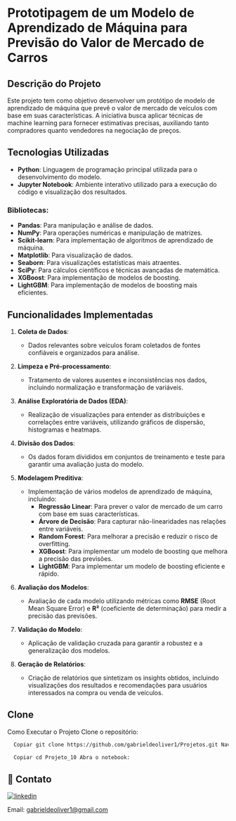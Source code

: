 # Prototipagem de um Modelo de Aprendizado de Máquina para Previsão do Valor de Mercado de Carros

## Descrição do Projeto
Este projeto tem como objetivo desenvolver um protótipo de modelo de aprendizado de máquina que prevê o valor de mercado de veículos com base em suas características. A iniciativa busca aplicar técnicas de machine learning para fornecer estimativas precisas, auxiliando tanto compradores quanto vendedores na negociação de preços.

## Tecnologias Utilizadas
- **Python**: Linguagem de programação principal utilizada para o desenvolvimento do modelo.
- **Jupyter Notebook**: Ambiente interativo utilizado para a execução do código e visualização dos resultados.

### Bibliotecas:
- **Pandas**: Para manipulação e análise de dados.
- **NumPy**: Para operações numéricas e manipulação de matrizes.
- **Scikit-learn**: Para implementação de algoritmos de aprendizado de máquina.
- **Matplotlib**: Para visualização de dados.
- **Seaborn**: Para visualizações estatísticas mais atraentes.
- **SciPy**: Para cálculos científicos e técnicas avançadas de matemática.
- **XGBoost**: Para implementação de modelos de boosting.
- **LightGBM**: Para implementação de modelos de boosting mais eficientes.

## Funcionalidades Implementadas

1. **Coleta de Dados**:
   - Dados relevantes sobre veículos foram coletados de fontes confiáveis e organizados para análise.

2. **Limpeza e Pré-processamento**:
   - Tratamento de valores ausentes e inconsistências nos dados, incluindo normalização e transformação de variáveis.

3. **Análise Exploratória de Dados (EDA)**:
   - Realização de visualizações para entender as distribuições e correlações entre variáveis, utilizando gráficos de dispersão, histogramas e heatmaps.

4. **Divisão dos Dados**:
   - Os dados foram divididos em conjuntos de treinamento e teste para garantir uma avaliação justa do modelo.

5. **Modelagem Preditiva**:
   - Implementação de vários modelos de aprendizado de máquina, incluindo:
     - **Regressão Linear**: Para prever o valor de mercado de um carro com base em suas características.
     - **Árvore de Decisão**: Para capturar não-linearidades nas relações entre variáveis.
     - **Random Forest**: Para melhorar a precisão e reduzir o risco de overfitting.
     - **XGBoost**: Para implementar um modelo de boosting que melhora a precisão das previsões.
     - **LightGBM**: Para implementar um modelo de boosting eficiente e rápido.

6. **Avaliação dos Modelos**:
   - Avaliação de cada modelo utilizando métricas como **RMSE** (Root Mean Square Error) e **R²** (coeficiente de determinação) para medir a precisão das previsões.

7. **Validação do Modelo**:
   - Aplicação de validação cruzada para garantir a robustez e a generalização dos modelos.

8. **Geração de Relatórios**:
   - Criação de relatórios que sintetizam os insights obtidos, incluindo visualizações dos resultados e recomendações para usuários interessados na compra ou venda de veículos.


## Clone

Como Executar o Projeto Clone o repositório:

```bash
  Copiar git clone https://github.com/gabrieldeoliver1/Projetos.git Navegue até o diretório do projeto:
```

```bash
  Copiar cd Projeto_10 Abra o notebook:
```





## 🔗 Contato

[![linkedin](https://img.shields.io/badge/linkedin-0A66C2?style=for-the-badge&logo=linkedin&logoColor=white)](https://www.linkedin.com/in/gabrieldeoliver1/)

Email: gabrieldeoliver1@gmail.com

